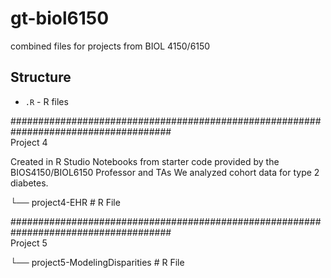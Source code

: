# gt-biol6150
combined files for projects from BIOL 4150/6150

## Structure
- `.R`     - R files     

#####################################################################################  
Project 4    

Created in R Studio Notebooks from starter code provided by the BIOS4150/BIOL6150 Professor and TAs
We analyzed cohort data for type 2 diabetes.

└── project4-EHR          # R File    

#####################################################################################  
Project 5    

└── project5-ModelingDisparities          # R File    
